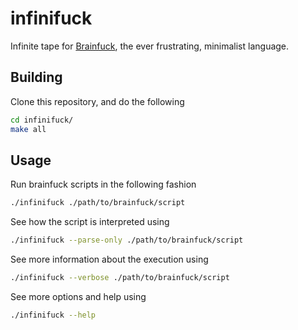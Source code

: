 infinifuck
==========

Infinite tape for [Brainfuck](https://en.wikipedia.org/wiki/Brainfuck),
the ever frustrating, minimalist language.

Building
--------

Clone this repository, and do the following

```bash
cd infinifuck/
make all
```

Usage
-----

Run brainfuck scripts in the following fashion

```bash
./infinifuck ./path/to/brainfuck/script
```

See how the script is interpreted using

```bash
./infinifuck --parse-only ./path/to/brainfuck/script
```

See more information about the execution using

```bash
./infinifuck --verbose ./path/to/brainfuck/script
```

See more options and help using

```bash
./infinifuck --help
```
